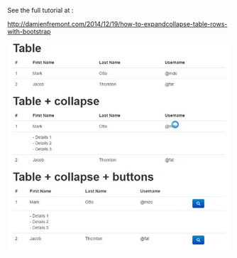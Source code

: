 See the full tutorial at :

http://damienfremont.com/2014/12/19/how-to-expandcollapse-table-rows-with-bootstrap

![Alt text](/20141216-bootstrap-collapsable_table/screenshots/ScreenShot001.jpg?raw=true)